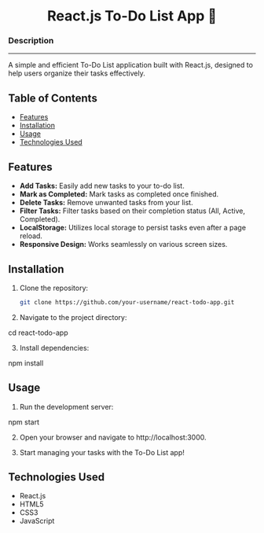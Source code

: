 <h1 align="center">React.js To-Do List App 📝</a> 


<h3>Description</h3>
<hr>

<p>A simple and efficient To-Do List application built with React.js, designed to help users organize their tasks effectively.

## Table of Contents

- [Features](#features)
- [Installation](#installation)
- [Usage](#usage)
- [Technologies Used](#technologies-used)


## Features

- **Add Tasks:** Easily add new tasks to your to-do list.
- **Mark as Completed:** Mark tasks as completed once finished.
- **Delete Tasks:** Remove unwanted tasks from your list.
- **Filter Tasks:** Filter tasks based on their completion status (All, Active, Completed).
- **LocalStorage:** Utilizes local storage to persist tasks even after a page reload.
- **Responsive Design:** Works seamlessly on various screen sizes.

## Installation

1. Clone the repository:

   ```bash
   git clone https://github.com/your-username/react-todo-app.git

2. Navigate to the project directory:

cd react-todo-app

3. Install dependencies:

npm install

## Usage

1. Run the development server:

npm start

2. Open your browser and navigate to http://localhost:3000.

3. Start managing your tasks with the To-Do List app!

## Technologies Used

<ul>
   <li>React.js</li>
   <li>HTML5</li>
   <li>CSS3</li>
   <li>JavaScript</li>
</ul>








